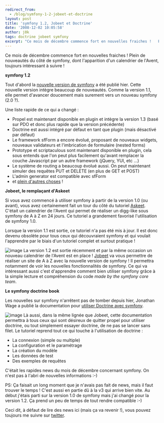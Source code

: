```yaml
---
redirect_from:
  - /blog/symfony-1-2-jobeet-et-doctrine
layout: post
title: 'symfony 1.2, Jobeet et Doctrine'
date: '2008-12-02 10:05:58'
author: j0k
tags: doctrine jobeet symfony
excerpt: "Ce mois de décembre commence fort en nouvelles fraiches !   Plein de nouveautés du côté de symfony, dont l'apparition d'un calendrier de l'Avent, toujours intéressant à suivre !  \n  \n**symfony 1.2**   Tout d'abord la [nouvelle version de symfony](http://www.symfony-project.org/blog/2008/12/01/symfony-1-2-is-already-available) a été publié      …"
---
```


Ce mois de décembre commence fort en nouvelles fraiches !   Plein de nouveautés du côté de symfony, dont l'apparition d'un calendrier de l'Avent, toujours intéressant à suivre !

**symfony 1.2**

Tout d'abord la [nouvelle version de symfony](http://www.symfony-project.org/blog/2008/12/01/symfony-1-2-is-already-available) a été publié hier. Cette nouvelle version intègre beaucoup de nouveautés. Comme la version 1.1, elle permet d'avancer doucement mais surement vers un nouveau symfony (2.0 ?).

Une liste rapide de ce qui a changé :

* Propel est maintenant disponible en plugin et intègre la version 1.3 (basé sur PDO et donc plus rapide que la version précédente)
* Doctrine est aussi intégré par défaut en tant que plugin (mais désactivé par défaut)
* Le framework sfForm a encore évolué, proposant de nouveaux widgets, nouveaux validateurs et l'imbrication de formulaire (nested forms)
* Prototype et scriptaculous sont maintenant disponible en plugin, cela sous entends que l'on peut plus facilement qu'avant remplacer la couche Javascript par un autre framework (jQuery, YUI, etc ...)
* Le système de routing a beaucoup évolué aussi. On peut maintenant simuler des requêtes PUT et DELETE (en plus de GET et POST)
* L'admin generator est compatible avec sfForm
* et [plein d'autres choses](http://www.symfony-project.org/tutorial/1_2/whats-new) !

**Jobeet, le remplaçant d'Askeet**

Si vous avez commencé à utiliser symfony à partir de la version 1.0 (ou avant), vous avez certainement fait un tour du côté du tutoriel [Askeet](http://www.symfony-project.org/askeet/1_0/en/).   C'était un calendrier de l'Avent qui permet de réaliser un digg-like sous symfony de A à Z en 24 jours. Ce tutoriel a grandement favorisé l'utilisation de symfony 1.0.

Lorsque la version 1.1 est sortie, ce tutoriel n'a pas été mis à jour. Il est donc devenu obsolète pour tous ceux qui découvraient symfony et qui voulait l'apprendre par le biais d'un tutoriel complet et surtout pratique !

 ![image](http://www.symfony-project.org/images/jobeet/flyer_2_220_100.png)
La version 1.2 est sortie récemment et par la même occasion un nouveau calendrier de l'Avent est en place ! [Jobeet](http://www.symfony-project.org/jobeet/1_2/en/) va vous permettre de réaliser un site de A à Z avec la nouvelle version de symfony ! Il permettra notamment de voir les nouvelles fonctionnalités de symfony.   Ce qui va intéressant aussi c'est d'apprendre comment bien utiliser symfony grâce à la simple lecture et compréhension du code *made by the symfony core team*.

**Le symfony doctrine book**

Les nouvelles sur symfony n'arrêtent pas de tomber depuis hier, Jonathan Wage a publié la documentation pour [utiliser Doctrine avec symfony](http://www.symfony-project.org/blog/2008/12/02/introducing-the-symfony-doctrine-book).

 ![image](http://img79.imageshack.us/img79/5604/logogd7.png)
Là aussi, dans la même lignée que Jobeet, cette documentation permettra à tous ceux qui sont désireux de quitter propel pour utiliser doctrine, ou tout simplement essayer doctrine, de ne pas se lancer sans filet. Le tutoriel reprend tout ce qui touche à l'utilisation de doctrine :

* La connexion (simple ou multiple)
* La configuration et le paramétrage
* La création du modèle
* Les données de test
* Des exemples de requêtes

C'était les rapides news du mois de décembre concernant symfony. On n'est pas à l'abri de nouvelles informations :-)

PS: Ça faisait un long moment que je n'avais pas fait de news, mais il faut trouver le temps !
C'est aussi en partie dû à la v3 qui arrive bien vite. Au début j'étais parti sur la version 1.0 de symfony mais j'ai changé pour la version 1.2. Ça prend un peu de temps de tout rendre compatible :-)

Ceci dit, à défaut de lire des news ici (mais ça va revenir !), vous pouvez toujours me suivre sur [twitter](http://twitter.com/j0k).

